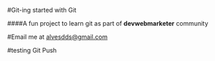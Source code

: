 #Git-ing started with Git

####A fun project to learn git as part of **devwebmarketer** community 

#Email me at alvesdds@gmail.com

#testing Git Push
